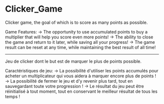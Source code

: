 # Clicker_Game

Clicker game, the goal of which is to score as many points as possible.

Game Features:
-> The opportunity to use accumulated points to buy a multiplier that will help you score even more points!
-> The ability to close the game and return to it later, while saving all your progress!
-> The game result can be reset at any time, while maintaining the best result of all time!

---------------

Jeu de clicker dont le but est de marquer le plus de points possible.

Caractéristiques de jeu:
-> La possibilité d'utiliser les points accumulés pour acheter un multiplicateur qui vous aidera à marquer encore plus de points !
-> La possibilité de fermer le jeu et d'y revenir plus tard, tout en sauvegardant toute votre progression !
-> Le résultat du jeu peut être réinitialisé à tout moment, tout en conservant le meilleur résultat de tous les temps !